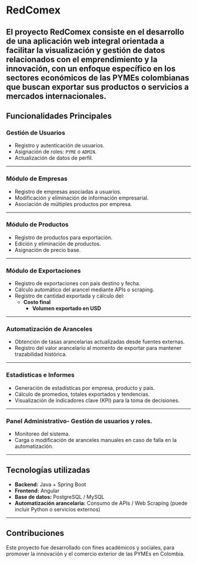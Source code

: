 # RedComex
El proyecto RedComex consiste en el desarrollo de una aplicación web integral orientada a facilitar la visualización y gestión de datos relacionados con el emprendimiento y la innovación, con un enfoque específico en los sectores económicos de las PYMEs colombianas que buscan exportar sus productos o servicios a mercados internacionales.
---
## Funcionalidades Principales

### Gestión de Usuarios
- Registro y autenticación de usuarios.
- Asignación de roles: `PYME` o `ADMIN`.
- Actualización de datos de perfil.
---

### Módulo de Empresas
- Registro de empresas asociadas a usuarios.
- Modificación y eliminación de información empresarial.
- Asociación de múltiples productos por empresa.
---

### Módulo de Productos
- Registro de productos para exportación.
- Edición y eliminación de productos.
- Asignación de precio base.
---      

### Módulo de Exportaciones
- Registro de exportaciones con país destino y fecha.
- Cálculo automático del arancel mediante APIs o scraping.
- Registro de cantidad exportada y cálculo del:
    - **Costo final**
      - **Volumen exportado en USD**
---

### Automatización de Aranceles
- Obtención de tasas arancelarias actualizadas desde fuentes externas.
- Registro del valor arancelario al momento de exportar para mantener trazabilidad histórica.
---   
### Estadísticas e Informes
- Generación de estadísticas por empresa, producto y país.
- Cálculo de promedios, totales exportados y tendencias.
- Visualización de indicadores clave (KPI) para la toma de decisiones.

---   

### Panel Administrativo- Gestión de usuarios y roles.
- Monitoreo del sistema.
- Carga o modificación de aranceles manuales en caso de falla en la automatización.
    
---

## Tecnologías utilizadas
- **Backend:** Java + Spring Boot
- **Frontend:** Angular
- **Base de datos:** PostgreSQL / MySQL
- **Automatización arancelaria:** Consumo de APIs / Web Scraping (puede incluir Python o servicios externos)
---
## Contribuciones
Este proyecto fue desarrollado con fines académicos y sociales, para promover la innovación y el comercio exterior de las PYMEs en Colombia.
